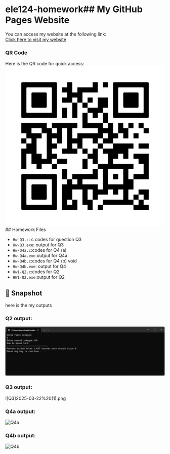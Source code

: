 # ele124-homework## My GitHub Pages Website  

You can access my website at the following link:  
[Click here to visit my website]( https://kubrakarakus5.github.io/ele124-homework/)

### QR Code  
Here is the QR code for quick access:  
![QR Code](frame.png)## Homework Files

- `Hw-Q3.c`: c codes for question Q3
- `Hw-Q3.exe`: output for Q3
- `Hw-Q4a.c`:codes for Q4 (a)
- `Hw-Q4a.exe`:output for Q4a
- `Hw-Q4b.c`:codes for Q4 (b) void 
- `Hw-Q4b.exe`: output for Q4
- `Hw1-Q2.c`:codes for Q2
- `HW1-Q2.exe`:output for Q2

## 📸 Snapshot 

here is the my outputs

### Q2 output:
![Q2](2025-03-22.png)

### Q3 output:
![Q3]2025-03-22%20(1).png

### Q4a output:
![Q4a](2025-03-22(2).png)

### Q4b output:
![Q4b](2025-03-22(4).png)



